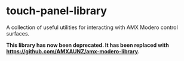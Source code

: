 touch-panel-library
===================

A collection of useful utilities for interacting with AMX Modero control surfaces.


**This library has now been deprecated. It has been replaced with https://github.com/AMXAUNZ/amx-modero-library.**
